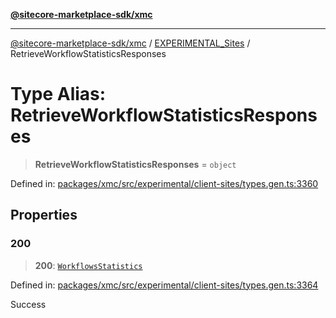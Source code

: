 [**@sitecore-marketplace-sdk/xmc**](../../../../README.md)

***

[@sitecore-marketplace-sdk/xmc](../../../../README.md) / [EXPERIMENTAL\_Sites](../README.md) / RetrieveWorkflowStatisticsResponses

# Type Alias: RetrieveWorkflowStatisticsResponses

> **RetrieveWorkflowStatisticsResponses** = `object`

Defined in: [packages/xmc/src/experimental/client-sites/types.gen.ts:3360](https://github.com/Sitecore/marketplace-sdk/blob/main/packages/xmc/src/experimental/client-sites/types.gen.ts#L3360)

## Properties

### 200

> **200**: [`WorkflowsStatistics`](WorkflowsStatistics.md)

Defined in: [packages/xmc/src/experimental/client-sites/types.gen.ts:3364](https://github.com/Sitecore/marketplace-sdk/blob/main/packages/xmc/src/experimental/client-sites/types.gen.ts#L3364)

Success
